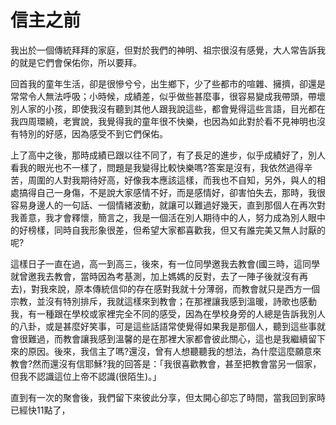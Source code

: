 # 信主之前

我出於一個傳統拜拜的家庭，但對於我們的神明、祖宗很沒有感覺，大人常告訴我的就是它們會保佑你，所以要拜。

回首我的童年生活，卻是很慘兮兮，出生鄉下，少了些都市的喧雜、擁擠，卻還是常常令人無法呼吸；小時候，成績差，似乎做些甚麼事，很容易變成我帶頭，帶壞別人家的小孩，即使我沒有聽到其他人跟我說這些，都會覺得這些言語，目光都在我四周環繞，老實說，我覺得我的童年很不快樂，也因為如此對於看不見神明也沒有特別的好感，因為感受不到它們保佑。

上了高中之後，那時成績已跟以往不同了，有了長足的進步，似乎成績好了，別人看我的眼光也不一樣了，問題是我變得比較快樂嗎?答案是沒有，我依然過得辛苦，周圍的人對我期待好高，好像我本應該這樣，而我也不自知，另外，與人的相處搞得自己一身傷，不是說大家感情不好，而是感情好，卻害怕失去，那時，我很容易身邊人的一句話、一個情緒波動，就讓可以難過好幾天，直到那個人在再次對我善意，我才會釋懷，簡言之，我是一個活在別人期待中的人，努力成為別人眼中的好榜樣，同時自我形象很差，但希望大家都喜歡我，但又有誰完美又無人討厭的呢?

這樣日子一直在過，高一到高三，後來，有一位同學邀我去教會(國三時，這同學就曾邀我去教會，當時因為考基測，加上媽媽的反對，去了一陣子後就沒有再去)，對我來說，原本傳統信仰的存在感對我就十分薄弱，而教會就只是西方一個宗教，並沒有特別排斥，我就這樣來到教會；在那裡讓我感到溫暖，詩歌也感動我，有一種跟在學校或家裡完全不同的感受，因為在學校身旁的人總是告訴我別人的八卦，或是甚麼好笑事，可是這些話語常使覺得如果我是那個人，聽到這些事就會很難過，而教會讓我感到溫馨的是在那裡大家都會彼此關心，這也是我繼續留下來的原因。後來，我信主了嗎?還沒，曾有人想聽聽我的想法，為什麼這麼願意來教會?然而還沒有信耶穌?我的回答是：「我很喜歡教會，甚至把教會當另一個家，但我不認識這位上帝不認識(很陌生)。」

直到有一次的聚會後，我們留下來彼此分享，但太開心卻忘了時間，當我回到家時已經快11點了，

